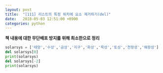 ```yaml
---
layout: post
title:  "[111] 리스트의 특정 위치에 요소 제거하기(del)"
date:   2018-05-03 12:51:00 +0900
categories: python
---
```


**책 내용에 대한 무단배포 방지를 위해 최소한으로 정리**

```python
solarsys = ['태양','수성','금성','지구','화성','목성','토성','천왕성','해왕성']
del solarsys[0]
print(solarsys)
del solarsys[-2]
print(solarsys)
```